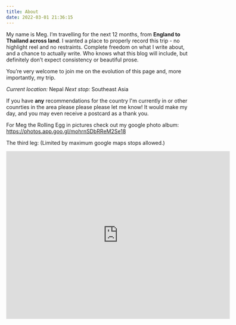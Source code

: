 ```yaml
---
title: About
date: 2022-03-01 21:36:15
---
```

My name is Meg. I’m travelling for the next 12 months, from **England to Thailand across land**. I wanted a place to properly record this trip - no highlight reel and no restraints. Complete freedom on what I write about, and a chance to actually write. Who knows what this blog will include, but definitely don’t expect consistency or beautiful prose. 

You’re very welcome to join me on the evolution of this page and, more importantly, my trip.

*Current location:* Nepal
*Next stop:* Southeast Asia

If you have **any** recommendations for the country I'm currently in or other counrties in the area please please please let me know! It would make my day, and you may even receive a postcard as a thank you.

For Meg the Rolling Egg in pictures check out my google photo album: https://photos.app.goo.gl/mohrnSDbRReM2Se18

The third leg: 
(Limited by maximum google maps stops allowed.)
<iframe src="https://www.google.com/maps/embed?pb=!1m64!1m12!1m3!1d11885082.000229526!2d56.23603951566028!3d43.34290277746387!2m3!1f0!2f0!3f0!3m2!1i1024!2i768!4f13.1!4m49!3e2!4m5!1s0x41b4321732bc75d7%3A0x7614e1e6630a7769!2sAktau!3m2!1d43.6588079!2d51.1974563!4m5!1s0x418b65d238330c31%3A0x28feee2209fd6219!2sAralsk!3m2!1d46.803197!2d61.6639055!4m5!1s0x38836e7d16c5cbab%3A0x3d44668fad986d76!2sAlmaty!3m2!1d43.2220146!2d76.8512485!4m5!1s0x38879f797c326131%3A0x3bd31b97f61e83c2!2sJyrgalan%2C%20Kyrgyzstan!3m2!1d42.6043933!2d79.02754519999999!4m5!1s0x38ae8b0cc379e9c3%3A0xa5a9323b4aa5cb98!2sTashkent%2C%20Uzbekistan!3m2!1d41.299495799999995!2d69.2400734!4m5!1s0x38b5d16fd27bf89b%3A0xddf9378ddea1fd44!2sDushanbe%2C%20Tajikistan!3m2!1d38.5597722!2d68.7870384!4m5!1s0x3f4d191960077df7%3A0x487636d9d13f2f57!2sSamarkand%2C%20Uzbekistan!3m2!1d39.627012!2d66.9749731!4m5!1s0x41dfa413ffe48cf9%3A0xcd75f47f7a6dc0cd!2sKhiva%2C%20Uzbekistan!3m2!1d41.3895075!2d60.3414529!5e0!3m2!1sen!2skz!4v1671118820285!5m2!1sen!2skz" width="600" height="450" style="border:0;" allowfullscreen="" loading="lazy" referrerpolicy="no-referrer-when-downgrade"></iframe>